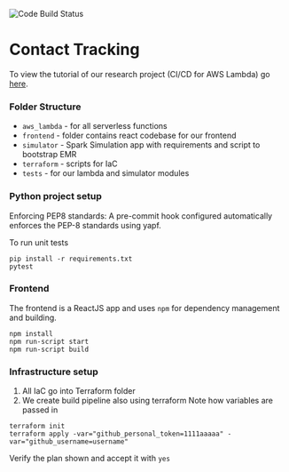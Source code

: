 ![Code Build Status](https://codebuild.us-east-1.amazonaws.com/badges?uuid=eyJlbmNyeXB0ZWREYXRhIjoieXE0aWNZKzVqK0liZGRKREFrQ1dpeTBzdEpuTFg3TmFsYzdyOXZjU05GNDQvNXVpY3RzRm5UbXM5Ry95U2tmY08vaWpQRCtSWURiOEJFb29xN2w3Z09RPSIsIml2UGFyYW1ldGVyU3BlYyI6InQyUVJ1aGFVOU43NTVOdkgiLCJtYXRlcmlhbFNldFNlcmlhbCI6MX0%3D&branch=master)
# Contact Tracking

To view the tutorial of our research project (CI/CD for AWS Lambda) go [here](./research/tutorial/README.md).

### Folder Structure
- `aws_lambda` - for all serverless functions
- `frontend` - folder contains react codebase for our frontend
- `simulator` - Spark Simulation app with requirements and script to bootstrap EMR
- `terraform` - scripts for IaC
- `tests` - for our lambda and simulator modules

### Python project setup

Enforcing PEP8 standards:
A pre-commit hook configured automatically enforces the PEP-8 standards using yapf. 

To run unit tests
```shell script
pip install -r requirements.txt
pytest
```

### Frontend
The frontend is a ReactJS app and uses `npm` for dependency management and building.

```shell script
npm install
npm run-script start
npm run-script build
```

### Infrastructure setup
1. All IaC go into Terraform folder
2. We create build pipeline also using terraform
Note how variables are passed in
```shell script
terraform init
terraform apply -var="github_personal_token=1111aaaaa" -var="github_username=username"
```
Verify the plan shown and accept it with `yes`
